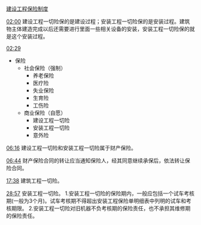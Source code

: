 [建设工程保险制度](https://www.bilibili.com/video/BV1No4y1F71b?p=15&vd_source=74872e41274c3d29495fcb0f1ba131bd)

[02:00](https://www.bilibili.com/video/BV1No4y1F71b?p=15&vd_source=74872e41274c3d29495fcb0f1ba131bd#t=120.42815) 
建设工程一切险保的是建设过程；安装工程一切险保的是安装过程。建筑物主体建造完成以后还需要进行里面一些相关设备的安装，安装工程一切险保的就是这个安装过程。

[02:29](https://www.bilibili.com/video/BV1No4y1F71b?p=15&vd_source=74872e41274c3d29495fcb0f1ba131bd#t=149.731449)
- 保险
	- 社会保险（强制）
		- 养老保险
		- 医疗险
		- 失业保险
		- 生育险
		- 工伤险
	- 商业保险（自愿）
		- 建设工程一切险
		- 安装工程一切险
		- 意外险


[06:16](https://www.bilibili.com/video/BV1No4y1F71b?p=15&vd_source=74872e41274c3d29495fcb0f1ba131bd#t=376.109222) 
建设工程一切险和安装工程一切险属于财产保险。

[06:44](https://www.bilibili.com/video/BV1No4y1F71b?p=15&vd_source=74872e41274c3d29495fcb0f1ba131bd#t=404.779274)
财产保险合同的转让应当通知保险人，经其同意继续承保后，依法转让保险合同。


[17:38](https://www.bilibili.com/video/BV1No4y1F71b?p=15&vd_source=74872e41274c3d29495fcb0f1ba131bd#t=1058.666422)
建筑工程一切险。

[28:57](https://www.bilibili.com/video/BV1No4y1F71b?p=15&vd_source=74872e41274c3d29495fcb0f1ba131bd#t=1737.330029)
安装工程一切险。
1.安装工程一切险的保险期内，一般应包括一个试车考核期(一般为3个月)。试车考核期不得超出安装工程保险单明细表中列明的试车和考核期限。
2.安装工程一切险对旧机器不负考核期的保险责任，也不承担其维修期的保险责任。